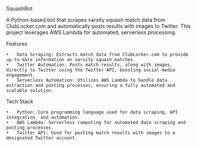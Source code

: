 SquashBot

A Python-based bot that scrapes varsity squash match data from ClubLocker.com and automatically posts results with images to Twitter. This project leverages AWS Lambda for automated, serverless processing.

Features

	•	Data Scraping: Extracts match data from ClubLocker.com to provide up-to-date information on varsity squash matches.
	•	Twitter Automation: Posts match results, along with images, directly to Twitter using the Twitter API, boosting social media engagement.
	•	Serverless Automation: Utilizes AWS Lambda to handle data extraction and posting processes, ensuring a fully automated and scalable solution.

Tech Stack

	•	Python: Core programming language used for data scraping, API integration, and automation.
	•	AWS Lambda: Serverless computing for automated data scraping and posting processes.
	•	Twitter API: Used for posting match results with images to a designated Twitter account.

